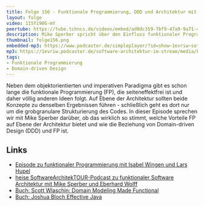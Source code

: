 ```yaml
---
title: Folge 156 - Funktionale Programmierung, DDD und Architektur mit Mike Sperber
layout: folge
video: 1ISYi90G-mY
peertube: https://tube.tchncs.de/videos/embed/ad0dc359-7bf9-47a9-9a71-4cbcfe2f7f95
description: Mike Sperber spricht über den Einfluss funktionaler Programmierung auf Architektur und Domain-driven Design (DDD)
thumbnail: folge156.png
embedded-mp3: https://www.podcaster.de/simpleplayer/?id=show~1evriw~software-architektur-im-stream~pod-0346b3c1ffbfe78de753ec081&v=1678874468
mp3: https://1evriw.podcaster.de/software-architektur-im-stream/media/Funktionale_Programmierung-_DDD_und_Architektur_mit_Mike_Sperber.mp3
tags:
- Funktionale Programmierung
- Domain-driven Design
---
```


Neben dem objektorientierten und imperativen Paradigma gibt es schon
lange die funktionale Programmierung (FP), die seiteneffektfrei ist
und daher völlig anderen Ideen folgt. Auf Ebene der Architektur
sollten beide Konzepte zu denselben Ergebnissen führen - schließlich
geht es dort nur um die grobgranulare Strukturierung des Codes. In
dieser Episode sprechen wir mit Mike Sperber darüber, ob das wirklich
so stimmt, welche Vorteile FP auf Ebene der Architektur bietet und wie
die Beziehung von Domain-driven Design (DDD) und FP ist.

## Links

- [Episode zu funktionaler Programmierung mit Isabel Wingen und Lars Hupel](https://software-architektur.tv/2021/10/29/folge89.html)
- [heise SoftwareArchitekTOUR-Podcast zu funktionaler Software
Architektur mit Mike Sperber und Eberhard Wolff](https://www.heise.de/blog/Episode-69-Funktionale-Softwarearchitektur-mit-Michael-Sperber-4656125.html)
- [Buch: Scott Wlaschin: Domain Modeling Made Functional](https://amzn.to/3LkvUFP)
- [Buch: Joshua Bloch Effective Java](https://amzn.to/3JjQ9Rj)
